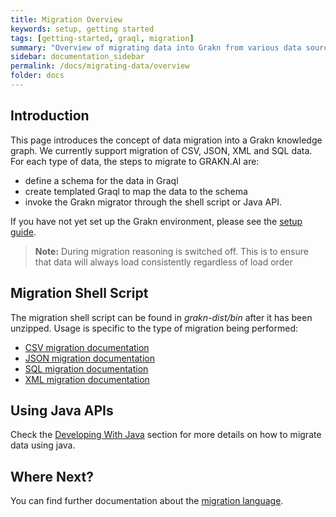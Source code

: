 ```yaml
---
title: Migration Overview
keywords: setup, getting started
tags: [getting-started, graql, migration]
summary: "Overview of migrating data into Grakn from various data sources"
sidebar: documentation_sidebar
permalink: /docs/migrating-data/overview
folder: docs
---
```


## Introduction
This page introduces the concept of data migration into a Grakn knowledge graph. We currently support migration of CSV, JSON, XML and SQL data. For each type of data, the steps to migrate to GRAKN.AI are:

- define a schema for the data in Graql
- create templated Graql to map the data to the schema
- invoke the Grakn migrator through the shell script or Java API.

If you have not yet set up the Grakn environment, please see the [setup guide](../get-started/setup-guide).

> **Note:** During migration reasoning is switched off. This is to ensure that data will always load consistently regardless of load order   

## Migration Shell Script
The migration shell script can be found in *grakn-dist/bin* after it has been unzipped. Usage is specific to the type of migration being performed:

+ [CSV migration documentation](./migrating-csv)
+ [JSON migration documentation](./migrating-json)
+ [SQL migration documentation](./migrating-sql)
+ [XML migration documentation](./migrating-xml)

## Using Java APIs

  Check the [Developing With Java](../java-library/migration-api) section for more details on how to migrate data using java.

## Where Next?
You can find further documentation about the [migration language](./migration-language).
